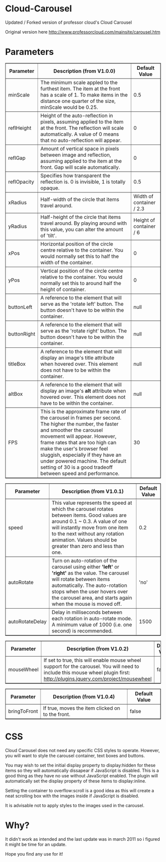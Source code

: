 Cloud-Carousel
==============

Updated / Forked version of professor cloud's Cloud Carousel

Original version here http://www.professorcloud.com/mainsite/carousel.htm

Parameters
=============
<table width="100%" border="1" cellpadding="2">
  <tbody><tr>
    <th>Parameter</th>
    <th>Description (from V1.0.0)</th>
    <th>Default Value</th>
  </tr>
  <tr>
    <td>minScale</td>
    <td>The minimum scale appled to the furthest item. The item at the front has a scale of 1. To make items in the distance one quarter of the size, minScale would be 0.25.</td>
    <td class="noWrap">0.5</td>
  </tr>
  <tr>
    <td>reflHeight</td>
    <td>Height of the auto-reflection in pixels, assuming applied to the item at the front. The reflection will scale automatically. A value of 0 means that no auto-reflection will appear.</td>
    <td>0</td>
  </tr>
  <tr>
    <td>reflGap</td>
    <td>Amount of vertical space in pixels between image and reflection, assuming applied to the item at the front. Gap will scale automatically.</td>
    <td>0</td>
  </tr>
  <tr>
    <td>reflOpacity</td>
    <td>Specifies how transparent the reflection is. 0 is invisible, 1 is totally opaque.</td>
    <td>0.5</td>
  </tr>
   <tr>
    <td>xRadius</td>
    <td>Half-width of the circle that items travel around.</td>
    <td class="noWrap">Width of container / 2.3</td>
  </tr>
  <tr>
    <td>yRadius</td>
    <td>Half-height of the circle that items travel around. By playing around with this value, you can alter the amount of 'tilt'.</td>
    <td>Height of container / 6</td>
  </tr>
  <tr>
    <td>xPos</td>
    <td>Horizontal position of the circle centre relative to the container. You would normally set this to half the width of the container.</td>
    <td>0</td>
  </tr>
  <tr>
    <td>yPos</td>
    <td>Vertical position of the circle centre relative to the container. You would normally set this to around half the height of container.</td>
    <td>0</td>
  </tr>
   <tr>
    <td>buttonLeft</td>
    <td>A reference to the element that will serve as the 'rotate left' button. The button doesn't have to be within the container.</td>
    <td>null</td>
  </tr>
   <tr>
    <td>buttonRight</td>
    <td>A reference to the element that will serve as the 'rotate right' button. The button doesn't have to be within the container.</td>
    <td>null</td>
  </tr>
   <tr>
    <td>titleBox</td>
    <td>A reference to the element that will display an image's title attribute when hovered over. This element does not have to be within the container.</td>
    <td>null</td>
   </tr>
   <tr>
    <td>altBox</td>
    <td>A reference to the element that will display an image's <strong>alt</strong> attribute when hovered over. This element does not have to be within the container.</td>
    <td>null</td>
  </tr>
  
  <tr>
    <td>FPS</td>
    <td>This is the approximate frame rate of the carousel in frames per second. The higher the number, the faster and smoother the carousel movement will appear. However, frame rates that are too high can make the user's browser feel sluggish, especially if they have an under powered machine. The default setting of 30 is a good tradeoff between speed and performance.
      </td>
    <td>30</td>
  </tr>
  
</tbody></table>

<table width="100%" border="1" cellpadding="2">
  <tbody><tr>
    <th>Parameter</th>
    <th>Description (from V1.0.1)</th>
    <th>Default Value</th>
  </tr>
  
  <tr>
    <td>speed</td>
    <td>This value represents the speed at which the carousel rotates between items. Good values are around 0.1 ~ 0.3. A value of one will instantly move from one item to the next without any rotation animation. Values should be greater than zero and less than one.</td>
    <td class="noWrap">0.2</td>
  </tr>
  <tr>
    <td>autoRotate</td>
    <td>Turn on auto-rotation of the carousel using either <strong>'left'</strong> or <strong>'right'</strong> as the value. The carousel will rotate between items automatically. The auto-rotation stops when the user hovers over the carousel area, and starts again when the mouse is moved off.</td>
    <td class="noWrap">'no'</td>
  </tr>
  <tr>
    <td>autoRotateDelay</td>
    <td>Delay in milliseconds between each rotation in auto-rotate mode. A minimum value of 1000 (i.e. one second) is recommended.</td>
    <td class="noWrap">1500  </td>
  </tr>

  
</tbody></table>

<table width="100%" border="1" cellpadding="2">
  <tbody><tr>
    <th>Parameter</th>
    <th>Description (from V1.0.2)</th>
    <th>Default Value</th>
  </tr>
  
  <tr>
    <td>mouseWheel</td>
    <td>If set to true, this will enable mouse wheel support for the carousel. You will need to include this mouse wheel plugin first:   <a href="http://plugins.jquery.com/project/mousewheel">http://plugins.jquery.com/project/mousewheel</a></td>
    <td class="noWrap">false</td>
  </tr>
  
</tbody></table>

<table width="100%" border="1" cellpadding="2">
  <tbody><tr>
    <th>Parameter</th>
    <th>Description (from V1.0.4)</th>
    <th>Default Value</th>
  </tr>
  
  <tr>
    <td>bringToFront</td>
    <td>If true, moves the item clicked on to the front.<a href="http://plugins.jquery.com/project/mousewheel"></a></td>
    <td class="noWrap">false</td>
  </tr>
  
</tbody></table>

CSS
=============
Cloud Carousel does not need any specific CSS styles to operate. However, you will want to style the carousel container, text boxes and buttons.

You may wish to set the initial display property to display:hidden for these items so they will automatically dissapear if JavaScript is disabled. This is a good thing as they have no use without JavaScript enabled. The plugin will automatically set the display property of these items to display:inline.

Setting the container to overflow:scroll is a good idea as this will create a neat scrolling box with the images inside if JavaScript is disabled.

It is advisable not to apply styles to the images used in the carousel.

Why?
=============
It didn't work as intended and the last update was in march 2011 so i figured it might be time for an update.

Hope you find any use for it!